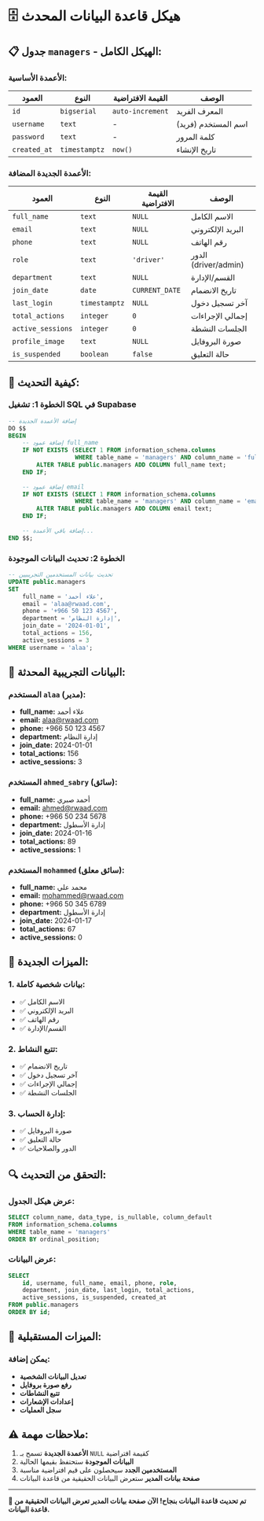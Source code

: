 # 🗄️ **هيكل قاعدة البيانات المحدث**

## 📋 **جدول `managers` - الهيكل الكامل:**

### **الأعمدة الأساسية:**
| العمود | النوع | القيمة الافتراضية | الوصف |
|--------|-------|-------------------|--------|
| `id` | `bigserial` | `auto-increment` | المعرف الفريد |
| `username` | `text` | - | اسم المستخدم (فريد) |
| `password` | `text` | - | كلمة المرور |
| `created_at` | `timestamptz` | `now()` | تاريخ الإنشاء |

### **الأعمدة الجديدة المضافة:**
| العمود | النوع | القيمة الافتراضية | الوصف |
|--------|-------|-------------------|--------|
| `full_name` | `text` | `NULL` | الاسم الكامل |
| `email` | `text` | `NULL` | البريد الإلكتروني |
| `phone` | `text` | `NULL` | رقم الهاتف |
| `role` | `text` | `'driver'` | الدور (driver/admin) |
| `department` | `text` | `NULL` | القسم/الإدارة |
| `join_date` | `date` | `CURRENT_DATE` | تاريخ الانضمام |
| `last_login` | `timestamptz` | `NULL` | آخر تسجيل دخول |
| `total_actions` | `integer` | `0` | إجمالي الإجراءات |
| `active_sessions` | `integer` | `0` | الجلسات النشطة |
| `profile_image` | `text` | `NULL` | صورة البروفايل |
| `is_suspended` | `boolean` | `false` | حالة التعليق |

## 🔧 **كيفية التحديث:**

### **الخطوة 1: تشغيل SQL في Supabase**
```sql
-- إضافة الأعمدة الجديدة
DO $$ 
BEGIN
    -- إضافة عمود full_name
    IF NOT EXISTS (SELECT 1 FROM information_schema.columns 
                   WHERE table_name = 'managers' AND column_name = 'full_name') THEN
        ALTER TABLE public.managers ADD COLUMN full_name text;
    END IF;
    
    -- إضافة عمود email
    IF NOT EXISTS (SELECT 1 FROM information_schema.columns 
                   WHERE table_name = 'managers' AND column_name = 'email') THEN
        ALTER TABLE public.managers ADD COLUMN email text;
    END IF;
    
    -- إضافة باقي الأعمدة...
END $$;
```

### **الخطوة 2: تحديث البيانات الموجودة**
```sql
-- تحديث بيانات المستخدمين التجريبيين
UPDATE public.managers 
SET 
    full_name = 'علاء أحمد',
    email = 'alaa@rwaad.com',
    phone = '+966 50 123 4567',
    department = 'إدارة النظام',
    join_date = '2024-01-01',
    total_actions = 156,
    active_sessions = 3
WHERE username = 'alaa';
```

## 📱 **البيانات التجريبية المحدثة:**

### **المستخدم `alaa` (مدير):**
- **full_name:** علاء أحمد
- **email:** alaa@rwaad.com
- **phone:** +966 50 123 4567
- **department:** إدارة النظام
- **join_date:** 2024-01-01
- **total_actions:** 156
- **active_sessions:** 3

### **المستخدم `ahmed_sabry` (سائق):**
- **full_name:** أحمد صبري
- **email:** ahmed@rwaad.com
- **phone:** +966 50 234 5678
- **department:** إدارة الأسطول
- **join_date:** 2024-01-16
- **total_actions:** 89
- **active_sessions:** 1

### **المستخدم `mohammed` (سائق معلق):**
- **full_name:** محمد علي
- **email:** mohammed@rwaad.com
- **phone:** +966 50 345 6789
- **department:** إدارة الأسطول
- **join_date:** 2024-01-17
- **total_actions:** 67
- **active_sessions:** 0

## 🎯 **الميزات الجديدة:**

### **1. بيانات شخصية كاملة:**
- ✅ الاسم الكامل
- ✅ البريد الإلكتروني
- ✅ رقم الهاتف
- ✅ القسم/الإدارة

### **2. تتبع النشاط:**
- ✅ تاريخ الانضمام
- ✅ آخر تسجيل دخول
- ✅ إجمالي الإجراءات
- ✅ الجلسات النشطة

### **3. إدارة الحساب:**
- ✅ صورة البروفايل
- ✅ حالة التعليق
- ✅ الدور والصلاحيات

## 🔍 **التحقق من التحديث:**

### **عرض هيكل الجدول:**
```sql
SELECT column_name, data_type, is_nullable, column_default
FROM information_schema.columns 
WHERE table_name = 'managers' 
ORDER BY ordinal_position;
```

### **عرض البيانات:**
```sql
SELECT 
    id, username, full_name, email, phone, role, 
    department, join_date, last_login, total_actions, 
    active_sessions, is_suspended, created_at
FROM public.managers
ORDER BY id;
```

## 🚀 **الميزات المستقبلية:**

### **يمكن إضافة:**
- **تعديل البيانات الشخصية**
- **رفع صورة بروفايل**
- **تتبع النشاطات**
- **إعدادات الإشعارات**
- **سجل العمليات**

## ⚠️ **ملاحظات مهمة:**

1. **الأعمدة الجديدة** تسمح بـ `NULL` كقيمة افتراضية
2. **البيانات الموجودة** ستحتفظ بقيمها الحالية
3. **المستخدمين الجدد** سيحصلون على قيم افتراضية مناسبة
4. **صفحة بيانات المدير** ستعرض البيانات الحقيقية من قاعدة البيانات

---

**🎉 تم تحديث قاعدة البيانات بنجاح! الآن صفحة بيانات المدير تعرض البيانات الحقيقية من قاعدة البيانات.**



